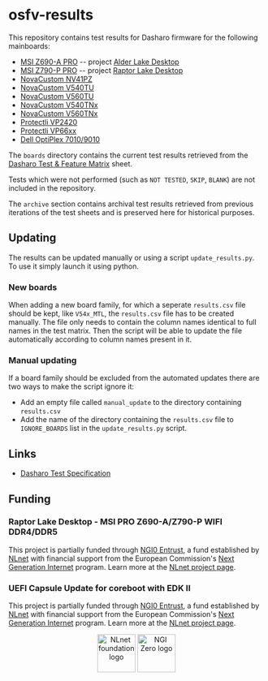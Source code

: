 <!--
SPDX-FileCopyrightText: 2024 3mdeb Sp. z o. o.

SPDX-License-Identifier: CC-BY-SA-4.0
-->

# osfv-results

This repository contains test results for Dasharo firmware for the following
mainboards:

- [MSI Z690-A PRO](./boards/msi/ms7d25) -- project [Alder Lake Desktop](https://nlnet.nl/project/AlderLake/)
- [MSI Z790-P PRO](./boards/msi/ms7e06) -- project [Raptor Lake Desktop](https://nlnet.nl/project/RaptorLake/)
- [NovaCustom NV41PZ](./boards/NovaCustom/ADL_12th_Gen/NV41PZ/)
- [NovaCustom V540TU](./boards/NovaCustom/MTL_14th_Gen/V540TU/)
- [NovaCustom V560TU](./boards/NovaCustom/MTL_14th_Gen/V560TU/)
- [NovaCustom V540TNx](./boards/NovaCustom/MTL_14th_Gen/V540TNX/)
- [NovaCustom V560TNx](./boards/NovaCustom/MTL_14th_Gen/V560TNX/)
- [Protectli VP2420](./boards/Protectli/VP2420/)
- [Protectli VP66xx](./boards/Protectli/VP66xx/)
- [Dell OptiPlex 7010/9010](./boards/Dell/OptiPlex_7010_9010/)

The `boards` directory contains the current test results retrieved from the
[Dasharo Test & Feature Matrix](https://docs.google.com/spreadsheets/d/1wSE6xA3K3nXewwLn5lV39_2wZL1kg5AkGb4mvmG3bwE/edit#gid=736501945)
sheet.

Tests which were not performed (such as `NOT TESTED`, `SKIP`, `BLANK`) are
not included in the repository.

The `archive` section contains archival test results retrieved from previous
iterations of the test sheets and is preserved here for historical purposes.

## Updating

The results can be updated manually or using a script `update_results.py`.
To use it simply launch it using python.

### New boards

When adding a new board family, for which a seperate `results.csv` file
should be kept, like `V54x_MTL`, the `results.csv` file has to be created
manually. The file only needs to contain the column names identical to full
names in the test matrix. Then the script will be able to update the file
automatically according to column names present in it.

### Manual updating

If a board family should be excluded from the automated updates there
are two ways to make the script ignore it:
- Add an empty file called `manual_update` to the directory containing
`results.csv`
- Add the name of the directory containing the `results.csv` file to
`IGNORE_BOARDS` list in the `update_results.py` script.

## Links

- [Dasharo Test Specification](https://docs.dasharo.com/unified-test-documentation/overview/)

## Funding

### Raptor Lake Desktop -  MSI PRO Z690-A/Z790-P WIFI DDR4/DDR5

This project is partially funded through
[NGI0 Entrust](https://nlnet.nl/entrust), a fund established by
[NLnet](https://nlnet.nl) with financial support from the European Commission's
[Next Generation Internet](https://ngi.eu) program. Learn more at the
[NLnet project page](https://nlnet.nl/project/RaptorLakeDesktop).

### UEFI Capsule Update for coreboot with EDK II

This project is partially funded through
[NGI0 Entrust](https://nlnet.nl/entrust), a fund established by
[NLnet](https://nlnet.nl) with financial support from the European Commission's
[Next Generation Internet](https://ngi.eu) program. Learn more at the
[NLnet project page](https://nlnet.nl/project/UEFICapsuleUpdate/).

<p align=center>
    <a href="https://nlnet.nl"><img src="https://nlnet.nl/logo/banner.png" alt="NLnet foundation logo" height="75" /></a>
    <a href="https://nlnet.nl/entrust"><img src="https://nlnet.nl/image/logos/NGI0_tag.svg" alt="NGI Zero logo" height="75" /></a>
</p>
